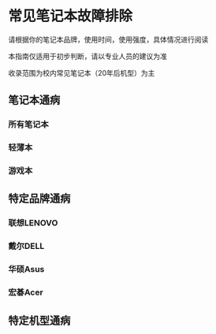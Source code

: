 # 常见笔记本故障排除
请根据你的笔记本品牌，使用时间，使用强度，具体情况进行阅读

本指南仅适用于初步判断，请以专业人员的建议为准

收录范围为校内常见笔记本（20年后机型）为主

## 笔记本通病
### 所有笔记本

### 轻薄本

### 游戏本

## 特定品牌通病

### 联想LENOVO

### 戴尔DELL

### 华硕Asus

### 宏碁Acer

## 特定机型通病